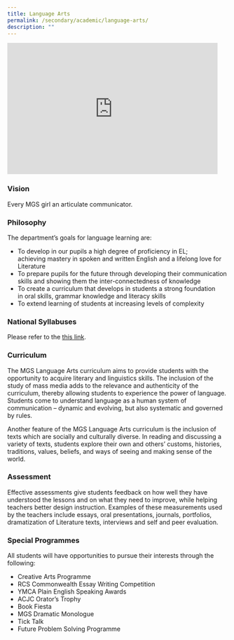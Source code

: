 ```yaml
---
title: Language Arts
permalink: /secondary/academic/language-arts/
description: ""
---
```

<iframe allowfullscreen="true" height="299" width="480" frameborder="0" src="https://docs.google.com/presentation/d/e/2PACX-1vRh5v2KcM72WbMPPv6dIUE9rr2gworrvK0knM0BwCQSRuh80wFl9cRCCxHJd7twA59qBTb7jw22gi4Z/embed?start=false&amp;loop=false&amp;delayms=3000"></iframe>

### Vision

Every MGS girl an articulate communicator.

  

### Philosophy

The department’s goals for language learning are:

*   To develop in our pupils a high degree of proficiency in EL; achieving&nbsp;mastery in spoken and written English and a lifelong love for Literature
*   To prepare pupils for the future through developing their communication skills and showing them the inter-connectedness of&nbsp;knowledge
*   To create a curriculum that develops in students a strong foundation in&nbsp;oral skills, grammar knowledge and literacy skills&nbsp;
*   To extend learning of students at increasing levels of complexity

  

### National Syllabuses

Please refer to the [this link](https://www.moe.gov.sg/-/media/files/secondary/syllabuses/eng/sec_exp-na_els-2020_syllabus-(1).pdf%EF%BB%BF).



### Curriculum

The MGS Language Arts curriculum aims to provide students with the opportunity to acquire literary and linguistics skills. The inclusion of the study of mass media adds to the relevance and authenticity of the curriculum, thereby allowing students to experience the power of language. Students come to understand language as a human system of communication – dynamic and evolving, but also systematic and governed by rules.


Another feature of the MGS Language Arts curriculum is the inclusion of texts which are socially and culturally diverse. In reading and discussing a variety of texts, students explore their own and others’ customs, histories, traditions, values, beliefs, and ways of seeing and making sense of the world.
  


### Assessment

Effective assessments give students feedback on how well they have understood the lessons and on what they need to improve, while helping teachers better design instruction. Examples of these measurements used by the teachers include essays, oral presentations, journals, portfolios, dramatization of Literature texts, interviews and self and peer evaluation.  
  
	
	
### Special Programmes

All students will have opportunities to pursue their interests through the following:  

* Creative Arts Programme
* RCS Commonwealth Essay Writing Competition
* YMCA Plain English Speaking Awards
* ACJC Orator’s Trophy
* Book Fiesta
* MGS Dramatic Monologue
* Tick Talk
* Future Problem Solving Programme